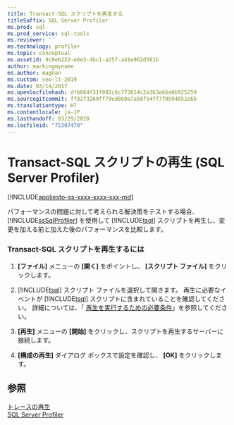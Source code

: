 ```yaml
---
title: Transact-SQL スクリプトを再生する
titleSuffix: SQL Server Profiler
ms.prod: sql
ms.prod_service: sql-tools
ms.reviewer: ''
ms.technology: profiler
ms.topic: conceptual
ms.assetid: 9c0eb222-e6e3-4bc1-a25f-a41e962d361b
author: markingmyname
ms.author: maghan
ms.custom: seo-lt-2019
ms.date: 03/14/2017
ms.openlocfilehash: df6664f31f092c6c773614c2a363e66a0b925259
ms.sourcegitcommit: ff82f3260ff79ed860a7a58f54ff7f0594851e6b
ms.translationtype: HT
ms.contentlocale: ja-JP
ms.lasthandoff: 03/29/2020
ms.locfileid: "75307470"
---
```

# <a name="replay-a-transact-sql-script-sql-server-profiler"></a>Transact-SQL スクリプトの再生 (SQL Server Profiler)

[!INCLUDE[appliesto-ss-xxxx-xxxx-xxx-md](../../includes/appliesto-ss-xxxx-xxxx-xxx-md.md)]

パフォーマンスの問題に対して考えられる解決策をテストする場合、 [!INCLUDE[ssSqlProfiler](../../includes/sssqlprofiler-md.md)] を使用して [!INCLUDE[tsql](../../includes/tsql-md.md)] スクリプトを再生し、変更を加える前と加えた後のパフォーマンスを比較します。  
  
### <a name="to-replay-a-transact-sql-script"></a>Transact-SQL スクリプトを再生するには  
  
1.  **[ファイル]** メニューの **[開く]** をポイントし、 **[スクリプト ファイル]** をクリックします。  
  
2.  [!INCLUDE[tsql](../../includes/tsql-md.md)] スクリプト ファイルを選択して開きます。 再生に必要なイベントが [!INCLUDE[tsql](../../includes/tsql-md.md)] スクリプトに含まれていることを確認してください。 詳細については、「 [再生を実行するための必要条件](../../tools/sql-server-profiler/replay-requirements.md)」を参照してください。  
  
3.  **[再生]** メニューの **[開始]** をクリックし、スクリプトを再生するサーバーに接続します。  
  
4.  **[構成の再生]** ダイアログ ボックスで設定を確認し、 **[OK]** をクリックします。  
  
## <a name="see-also"></a>参照  
 [トレースの再生](../../tools/sql-server-profiler/replay-traces.md)   
 [SQL Server Profiler](../../tools/sql-server-profiler/sql-server-profiler.md)  
  
  
